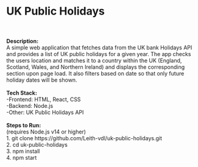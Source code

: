 <h1>UK Public Holidays</h1>
<br>
<br>
<b>Description:</b>
<br>
A simple web application that fetches data from the UK bank Holidays API and provides a list of UK public holidays for a given year. The app checks the users location and matches it to a country within the UK (England, Scotland, Wales, and Northern Ireland) and displays the corresponding section upon page load. It also filters based on date so that only future holiday dates will be shown.
<br>
<br>
<b>Tech Stack:</b>
<br>
-Frontend: HTML, React, CSS
<br>
-Backend: Node.js
<br>
-Other: UK Public Holidays API
<br>
<br>
<b>Steps to Run:</b>
<br>(requires Node.js v14 or higher)
<br>
1. git clone https://github.com/Leith-vdl/uk-public-holidays.git
<br>
2. cd uk-public-holidays
<br>
3. npm install
<br>
4. npm start
